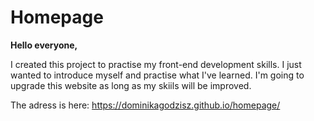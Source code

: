 # Homepage

**Hello everyone,**

I created this project to practise my front-end development skills. 
I just wanted to introduce myself and practise what I've learned. I'm going to upgrade this website as long as my skiils will be improved.

The adress is here:
https://dominikagodzisz.github.io/homepage/

